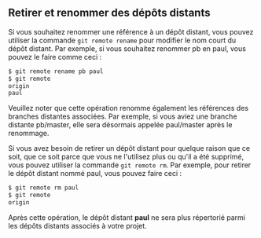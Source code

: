 ## Retirer et renommer des dépôts distants

Si vous souhaitez renommer une référence à un dépôt distant, vous pouvez utiliser la commande ```git remote rename``` pour modifier le nom court du dépôt distant. Par exemple, si vous souhaitez renommer pb en paul, vous pouvez le faire comme ceci :

```bash
$ git remote rename pb paul
$ git remote
origin
paul
```

Veuillez noter que cette opération renomme également les références des branches distantes associées. Par exemple, si vous aviez une branche distante pb/master, elle sera désormais appelée paul/master après le renommage.

Si vous avez besoin de retirer un dépôt distant pour quelque raison que ce soit, que ce soit parce que vous ne l'utilisez plus ou qu'il a été supprimé, vous pouvez utiliser la commande ```git remote rm```. Par exemple, pour retirer le dépôt distant nommé paul, vous pouvez faire ceci :

```bash
$ git remote rm paul
$ git remote
origin
```

Après cette opération, le dépôt distant **paul** ne sera plus répertorié parmi les dépôts distants associés à votre projet.
